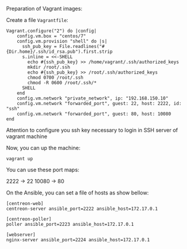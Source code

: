 
Preparation of Vagrant images:

Create a file `Vagrantfile`:

```
Vagrant.configure("2") do |config|
    config.vm.box = "centos/7"
    config.vm.provision "shell" do |s|
      ssh_pub_key = File.readlines("#{Dir.home}/.ssh/id_rsa.pub").first.strip
      s.inline = <<-SHELL
        echo #{ssh_pub_key} >> /home/vagrant/.ssh/authorized_keys
        mkdir /root/.ssh
        echo #{ssh_pub_key} >> /root/.ssh/authorized_keys
        chmod 0700 /root/.ssh
        chmod -R 0600 /root/.ssh/*
      SHELL
    end
    config.vm.network "private_network", ip: "192.168.150.10"
    config.vm.network "forwarded_port", guest: 22, host: 2222, id: "ssh"
    config.vm.network "forwarded_port", guest: 80, host: 10080
end
```

Attention to configure you ssh key necessary to login in SSH server of vagrant machine

Now, you can up the machine:

```
vagrant up
```

You can use these port maps:

2222 -> 22
10080 -> 80

On the Ansible, you can set a file of hosts as show bellow:

```
[centreon-web]
centreon-server ansible_port=2222 ansible_host=172.17.0.1

[centreon-poller]
poller ansible_port=2223 ansible_host=172.17.0.1

[webserver]
nginx-server ansible_port=2224 ansible_host=172.17.0.1
```
